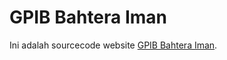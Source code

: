# GPIB Bahtera Iman

Ini adalah sourcecode website [GPIB Bahtera Iman](http://gpibbahteraiman.com). 